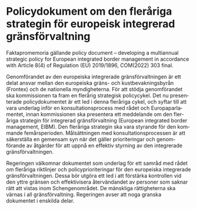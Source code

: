 # Policy­doku­ment om den fler­åriga strategin för euro­peisk inte­grerad gräns­förvalt­ning

Faktapromemoria gällande policy document – developing a multiannual strategic policy for European inte­grated border manage­ment in accord­ance with Article 8(4\) of Regulation (EU) 2019/1896, COM(2022\) 303 final.

Genom­förandet av den euro­peiska inte­grerade gräns­förvalt­ningen är ett delat ansvar mellan den euro­peiska gräns\- och kust­bevak­nings­byrån (Frontex) och de nationella myndig­heterna. För att stödja genom­förandet ska kom­missionen ta fram en flerårig strate­gisk policy­cykel. Det nu presen­terade policy­dokumentet är ett led i denna fler­åriga cykel, och syftar till att vara under­lag inför en konsulta­tions­process med rådet och Europa­parla­mentet, innan kom­missionen ska presen­tera ett med­delande om den fler­åriga strategin för inte­grerad gräns­förvaltning (European inte­grated border manage­ment, EIBM). Den fleråriga strategin ska vara styrande för den kom­mande fem­års­perioden. Mål­sätt­ningen med konsulta­tions­processen är att säker­ställa en gemen­sam syn när det gäller priorite­ringar och genom­förande av åtgärder för att uppnå en effektiv styrning av den inte­grerade gräns­förvalt­ningen.

Regeringen välkomnar doku­mentet som underlag för ett samråd med rådet om fleråriga riktlinjer och policy­priorite­ringar för den euro­peiska inte­grerade gräns­förvalt­ningen. Dessa bör utgöra ett led i att förstärka kontrollen vid den yttre gränsen och effektivi­sera åter­vändandet av personer som saknar rätt att vistas inom Schengen­området. De mänskliga rättig­heterna ska värnas i all gräns­förvalt­ning. Regeringen avser att noga granska dokumentet i enskilda delar.
